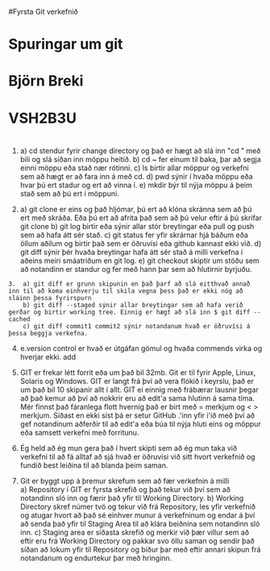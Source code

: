 #Fyrsta Git verkefnið
# Spuringar um git
# Björn Breki
# VSH2B3U
#
1.  a) cd stendur fyrir change directory og það er hægt að slá inn "cd " með bili og slá síðan inn möppu heitið.
	b) cd ~ fer einum til baka, þar að segja einni möppu eða stað nær rótinni.
	c) ls birtir allar möppur og verkefni sem að hægt er að fara inn á með cd.
	d) pwd sýnir í hvaða möppu eða hvar þú ert stadur og ert að vinna í.
	e) mkdir býr til nýja möppu á þeim stað sem að þú ert í möppuni.

  2.  a) git clone er eins og það hljómar, þú ert að klóna skránna sem að þú ert með skráða. Eða þú ert að afrita það sem að þú velur eftir á þú skrifar git clone
  	b) git log birtir eða sýnir allar stór breytingar eða pull og push sem að hafa átt sér stað.
  	c) git status fer yfir skrárnar hjá báðum eða öllum aðilum og birtir það sem er öðruvísi eða github kannast ekki við.
  	d) git diff sýnir þér hvaða breytingar hafa átt sér stað á milli verkefna í aðeins meiri smáatriðum en git log.
  	e) git checkout skiptir um stöðu sem að notandinn er standur og fer með hann þar sem að hlutirnir byrjuðu.

    3.  a) git diff er grunn skipunin en það þarf að slá eitthvað annað inn til að koma einhverju til skila vegna þess það er ekki nóg að sláinn þessa fyrirspurn
    	b) git diff --staged sýnir allar breytingar sem að hafa verið gerðar og birtir working tree. Einnig er hægt að slá inn $ git diff --cached
    	c) git diff commit1 commit2 sýnir notandanum hvað er öðruvísi á þessa beggja verkefna.

4. e.version control er hvað er útgáfan gömul og hvaða commends virka og hverjar ekki.
add
5. GIT er frekar létt forrit eða um það bil 32mb. Git er til fyrir Apple, Linux, Solaris og Windows. GIT er langt frá því að vera flókið í keyrslu, það er um það bil 10 skipanir allt í allt. GIT ei einnig með frábærar lausnir þegar að það kemur að því að nokkrir eru að edit'a sama hlutinn á sama tíma. Mér finnst það fáranlega flott hvernig það er birt með = merkjum og < > merkjum. Síðast en ekki síst þá er setur GitHub .'inn yfir i'ið með því að gef notandinum aðferðir til að edit'a eða búa til nýja hluti eins og möppur eða samsett verkefni með forritunu.

6. Ég held að ég mun gera það í hvert skipti sem að ég mun taka við verkefni til að fá alltaf að sjá hvað er öðruvísi við sitt hvort verkefnið og fundið best leiðina til að blanda þeim saman.

7. Git er byggt upp á þremur skrefum sem að fær verkefnin á milli  
    a) Repository í GIT er fyrsta skrefið og það tekur við því sem að notandinn sló inn og færir það yfir til Working Directory.
    b) Working Directory skref númer tvö og tekur við frá Repository, les yfir verkefnið og atugar hvort að það sé einhver munur á verkefninum og endar á því að senda það yfir til Staging Area til að klára beiðnina sem notandinn sló inn.
    c) Staging area er síðasta skrefið og merkir við þær villur sem að eftir eru frá Working Directory og pakkar svo öllu saman og sendir það síðan að lokum yfir til Repository og bíður þar með eftir annari skipun frá notandanum og endurtekur þar með hringinn.
